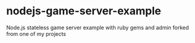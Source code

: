 # nodejs-game-server-example
Node.js stateless game server example with ruby gems and admin forked from one of my projects
